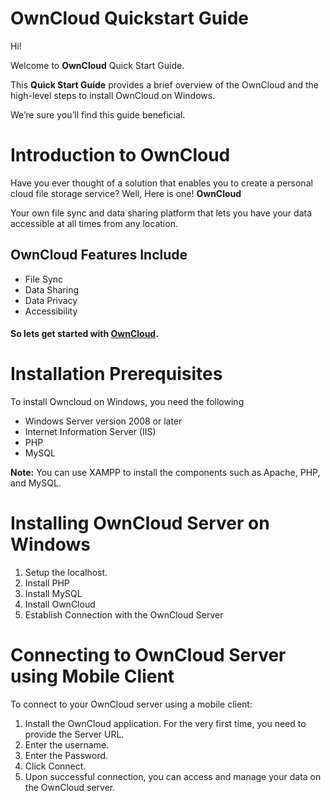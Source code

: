 ﻿# OwnCloud Quickstart Guide

Hi! 

Welcome to **OwnCloud** Quick Start Guide.  

This **Quick Start Guide** provides a brief overview of the OwnCloud and the high-level steps to install OwnCloud on Windows. 

We’re sure you’ll find this guide beneficial.

# Introduction to OwnCloud

Have you ever thought of a solution that enables you to create a personal cloud file storage service? Well, Here is one! **OwnCloud**

Your own file sync and data sharing platform that lets you have your data accessible at all times from any location. 

## OwnCloud Features Include

- File Sync
- Data Sharing
- Data Privacy
- Accessibility

#### So lets get started with [OwnCloud](https://owncloud.org/).

# Installation Prerequisites

To install Owncloud on Windows, you need the following

- Windows Server version 2008 or later
- Internet Information Server (IIS)
- PHP
- MySQL

**Note:** You can use XAMPP to install the components such as Apache, PHP, and MySQL.

# Installing OwnCloud Server on Windows

1. Setup the localhost.
2. Install PHP
3. Install MySQL
4. Install OwnCloud
5. Establish Connection with the OwnCloud Server

# Connecting to OwnCloud Server using Mobile Client

To connect to your OwnCloud server using a mobile client:

1. Install the OwnCloud application. For the very first time, you need to provide the Server URL.
2. Enter the username.
3. Enter the Password.
4. Click Connect.
5. Upon successful connection, you can access and manage your data on the OwnCloud server.




